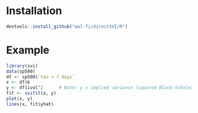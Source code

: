 # Installation

``` r
devtools::install_github("wol-fi/directSVI/R")
```

# Example

``` r
library(svi)
data(sp500)
df <- sp500$`tau = 7 days`
x <- df$k
y <- df$ivol^2      # Note: y = implied variance (squared Black-Scholes imp.vol.)
fit <- svifit(x, y)
plot(x, y)
lines(x, fit$yhat)
```